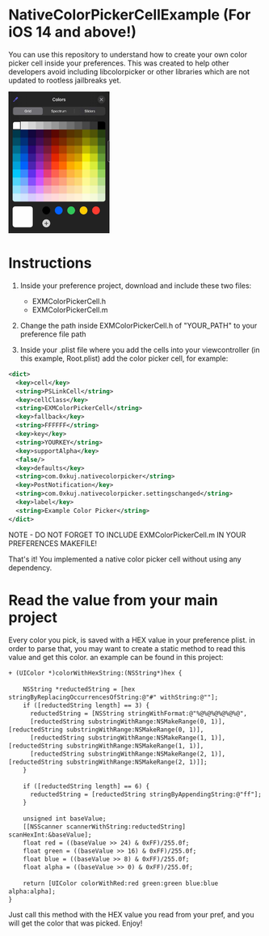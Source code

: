 # NativeColorPickerCellExample (For iOS 14 and above!)
You can use this repository to understand how to create your own color picker cell inside your preferences.
This was created to help other developers avoid including libcolorpicker or other libraries which are not updated to rootless jailbreaks yet.

<img src="https://github.com/0xkuj/NativeColorPickerCellExample/blob/main/nativecolorpicker.jpg" width="200" height="280">

# Instructions

1. Inside your preference project, download and include these two files:
    * EXMColorPickerCell.h
    * EXMColorPickerCell.m
    
2. Change the path inside EXMColorPickerCell.h of "YOUR_PATH" to your preference file path

3. Inside your .plist file where you add the cells into your viewcontroller (in this example, Root.plist) add the color picker cell, for example:
```xml
<dict>
  <key>cell</key>
  <string>PSLinkCell</string>
  <key>cellClass</key>
  <string>EXMColorPickerCell</string>
  <key>fallback</key>
  <string>FFFFFF</string>
  <key>key</key>
  <string>YOURKEY</string>
  <key>supportAlpha</key>
  <false/>
  <key>defaults</key>
  <string>com.0xkuj.nativecolorpicker</string>
  <key>PostNotification</key>
  <string>com.0xkuj.nativecolorpicker.settingschanged</string>
  <key>label</key>
  <string>Example Color Picker</string>
</dict>
```

NOTE - DO NOT FORGET TO INCLUDE EXMColorPickerCell.m IN YOUR PREFERENCES MAKEFILE!

That's it! You implemented a native color picker cell without using any dependency.

# Read the value from your main project
Every color you pick, is saved with a HEX value in your preference plist. in order to parse that, you may want to create a static method to read this value and get this color. an example can be found in this project:
```objc
+ (UIColor *)colorWithHexString:(NSString*)hex {

    NSString *reductedString = [hex stringByReplacingOccurrencesOfString:@"#" withString:@""];
    if ([reductedString length] == 3) {
      reductedString = [NSString stringWithFormat:@"%@%@%@%@%@%@",
      [reductedString substringWithRange:NSMakeRange(0, 1)],[reductedString substringWithRange:NSMakeRange(0, 1)],
      [reductedString substringWithRange:NSMakeRange(1, 1)],[reductedString substringWithRange:NSMakeRange(1, 1)],
      [reductedString substringWithRange:NSMakeRange(2, 1)],[reductedString substringWithRange:NSMakeRange(2, 1)]];
    }

    if ([reductedString length] == 6) {
      reductedString = [reductedString stringByAppendingString:@"ff"];
    }

    unsigned int baseValue;
    [[NSScanner scannerWithString:reductedString] scanHexInt:&baseValue];
    float red = ((baseValue >> 24) & 0xFF)/255.0f;
    float green = ((baseValue >> 16) & 0xFF)/255.0f;
    float blue = ((baseValue >> 8) & 0xFF)/255.0f;
    float alpha = ((baseValue >> 0) & 0xFF)/255.0f;
    
    return [UIColor colorWithRed:red green:green blue:blue alpha:alpha];
}
```
Just call this method with the HEX value you read from your pref, and you will get the color that was picked.
Enjoy!

